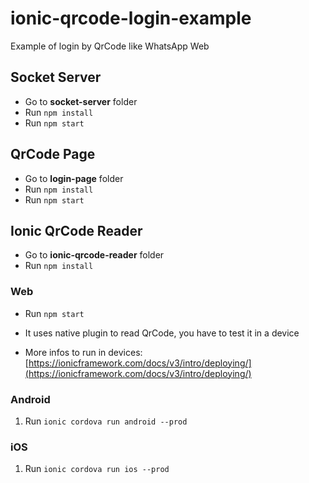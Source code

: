 # ionic-qrcode-login-example

Example of login by QrCode like WhatsApp Web

## Socket Server
- Go to **socket-server** folder
- Run `npm install`
- Run `npm start`

## QrCode Page
- Go to **login-page** folder
- Run `npm install`
- Run `npm start`

## Ionic QrCode Reader
- Go to **ionic-qrcode-reader** folder
- Run `npm install`

### Web
- Run `npm start`

- It uses native plugin to read QrCode, you have to test it in a device
- More infos to run in devices: [https://ionicframework.com/docs/v3/intro/deploying/](https://ionicframework.com/docs/v3/intro/deploying/)
### Android

1. Run `ionic cordova run android --prod`

### iOS

1. Run `ionic cordova run ios --prod`